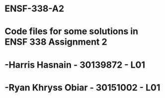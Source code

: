 # ENSF-338-A2

# Code files for some solutions in ENSF 338 Assignment 2

# -Harris Hasnain - 30139872 - L01
# -Ryan Khryss Obiar - 30151002 - L01
